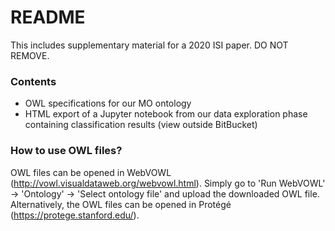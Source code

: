 # README

This includes supplementary material for a 2020 ISI paper. DO NOT REMOVE.

### Contents

-   OWL specifications for our MO ontology
-   HTML export of a Jupyter notebook from our data exploration phase containing classification results (view outside BitBucket)

### How to use OWL files?

OWL files can be opened in WebVOWL (<http://vowl.visualdataweb.org/webvowl.html>). Simply go to 'Run WebVOWL' -> 'Ontology' -> 'Select ontology file' and upload the downloaded OWL file. Alternatively, the OWL files can be opened in Protégé (<https://protege.stanford.edu/>).

